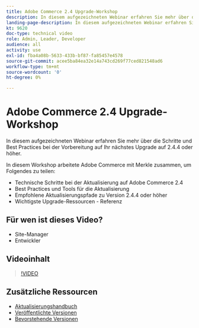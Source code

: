 ```yaml
---
title: Adobe Commerce 2.4 Upgrade-Workshop
description: In diesem aufgezeichneten Webinar erfahren Sie mehr über die Schritte und Best Practices für die Aktualisierung von Adobe Commerce auf Version 2.4.4 oder höher.
landing-page-description: In diesem aufgezeichneten Webinar erfahren Sie mehr über die Schritte und Best Practices für die Aktualisierung auf Adobe Commerce 2.4.
kt: 9620
doc-type: technical video
role: Admin, Leader, Developer
audience: all
activity: use
exl-id: fba4a08b-5633-433b-bf87-fa85457e4578
source-git-commit: acee5ba84ea32e14a743cd269f77ced821548ad6
workflow-type: tm+mt
source-wordcount: '0'
ht-degree: 0%

---
```


# Adobe Commerce 2.4 Upgrade-Workshop

In diesem aufgezeichneten Webinar erfahren Sie mehr über die Schritte und Best Practices bei der Vorbereitung auf Ihr nächstes Upgrade auf 2.4.4 oder höher.

In diesem Workshop arbeitete Adobe Commerce mit Merkle zusammen, um Folgendes zu teilen:

- Technische Schritte bei der Aktualisierung auf Adobe Commerce 2.4
- Best Practices und Tools für die Aktualisierung
- Empfohlene Aktualisierungspfade zu Version 2.4.4 oder höher
- Wichtigste Upgrade-Ressourcen - Referenz

## Für wen ist dieses Video?

- Site-Manager
- Entwickler

## Videoinhalt

>[!VIDEO](https://video.tv.adobe.com/v/340038?quality=12&learn=on)

## Zusätzliche Ressourcen

- [Aktualisierungshandbuch](https://experienceleague.adobe.com/docs/commerce-operations/upgrade-guide/overview.html)
- [Veröffentlichte Versionen](https://devdocs.magento.com/release/released-versions.html)
- [Bevorstehende Versionen](https://devdocs.magento.com/release/)
